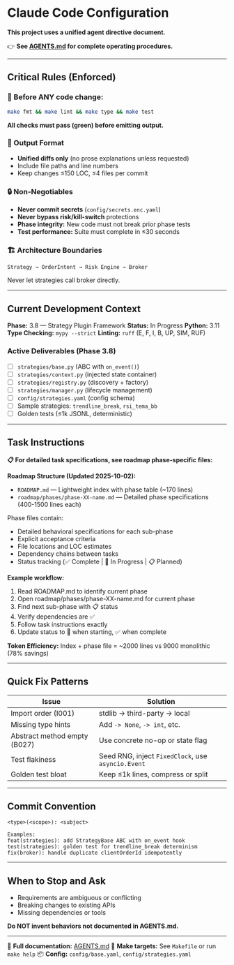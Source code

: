 # Claude Code Configuration

**This project uses a unified agent directive document.**

👉 **See [AGENTS.md](./AGENTS.md) for complete operating procedures.**

---

## Critical Rules (Enforced)

### 🚨 Before ANY code change:
```bash
make fmt && make lint && make type && make test
```
**All checks must pass (green) before emitting output.**

### 📝 Output Format
- **Unified diffs only** (no prose explanations unless requested)
- Include file paths and line numbers
- Keep changes ≤150 LOC, ≤4 files per commit

### 🔒 Non-Negotiables
- **Never commit secrets** (`config/secrets.enc.yaml`)
- **Never bypass risk/kill-switch** protections
- **Phase integrity:** New code must not break prior phase tests
- **Test performance:** Suite must complete in ≤30 seconds

### 🏗️ Architecture Boundaries
```
Strategy → OrderIntent → Risk Engine → Broker
```
Never let strategies call broker directly.

---

## Current Development Context

**Phase:** 3.8 — Strategy Plugin Framework
**Status:** In Progress
**Python:** 3.11
**Type Checking:** `mypy --strict`
**Linting:** `ruff` (E, F, I, B, UP, SIM, RUF)

### Active Deliverables (Phase 3.8)
- [ ] `strategies/base.py` (ABC with `on_event()`)
- [ ] `strategies/context.py` (injected state container)
- [ ] `strategies/registry.py` (discovery + factory)
- [ ] `strategies/manager.py` (lifecycle management)
- [ ] `config/strategies.yaml` (config schema)
- [ ] Sample strategies: `trendline_break`, `rsi_tema_bb`
- [ ] Golden tests (≤1k JSONL, deterministic)

---

## Task Instructions

**📋 For detailed task specifications, see roadmap phase-specific files:**

**Roadmap Structure (Updated 2025-10-02):**
- `ROADMAP.md` — Lightweight index with phase table (~170 lines)
- `roadmap/phases/phase-XX-name.md` — Detailed phase specifications (400-1500 lines each)

Phase files contain:
- Detailed behavioral specifications for each sub-phase
- Explicit acceptance criteria
- File locations and LOC estimates
- Dependency chains between tasks
- Status tracking (✅ Complete | 🚧 In Progress | 📋 Planned)

**Example workflow:**
1. Read ROADMAP.md to identify current phase
2. Open roadmap/phases/phase-XX-name.md for current phase
3. Find next sub-phase with 📋 status
4. Verify dependencies are ✅
5. Follow task instructions exactly
6. Update status to 🚧 when starting, ✅ when complete

**Token Efficiency:** Index + phase file = ~2000 lines vs 9000 monolithic (78% savings)

---

## Quick Fix Patterns

| Issue | Solution |
|-------|----------|
| Import order (I001) | stdlib → third-party → local |
| Missing type hints | Add `-> None`, `-> int`, etc. |
| Abstract method empty (B027) | Use concrete no-op or state flag |
| Test flakiness | Seed RNG, inject `FixedClock`, use `asyncio.Event` |
| Golden test bloat | Keep ≤1k lines, compress or split |

---

## Commit Convention
```
<type>(<scope>): <subject>

Examples:
feat(strategies): add StrategyBase ABC with on_event hook
test(strategies): golden test for trendline_break determinism
fix(broker): handle duplicate clientOrderId idempotently
```

---

## When to Stop and Ask
- Requirements are ambiguous or conflicting
- Breaking changes to existing APIs
- Missing dependencies or tools

**Do NOT invent behaviors not documented in AGENTS.md.**

---

📘 **Full documentation:** [AGENTS.md](./AGENTS.md)
🔧 **Make targets:** See `Makefile` or run `make help`
📦 **Config:** `config/base.yaml`, `config/strategies.yaml`
